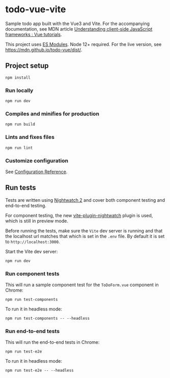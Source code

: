 # todo-vue-vite
Sample todo app built with the Vue3 and Vite. For the accompanying documentation, see MDN article
[Understanding client-side JavaScript frameworks : Vue tutorials](https://wiki.developer.mozilla.org/en-US/docs/Learn/Tools_and_testing/Client-side_JavaScript_frameworks#Vue_tutorials).

This project uses [ES Modules](https://nodejs.org/api/esm.html). Node 12+ required. For the live version, see https://mdn.github.io/todo-vue/dist/.

## Project setup
```
npm install
```

### Run locally
```
npm run dev
```

### Compiles and minifies for production
```
npm run build
```

### Lints and fixes files
```
npm run lint
```

### Customize configuration
See [Configuration Reference](https://vitejs.dev/config/).

## Run tests
Tests are written using [Nightwatch 2](https://v2.nightwatchjs.org/) and cover both component testing and end-to-end testing. 

For component testing, the new [vite-plugin-nightwatch](https://www.npmjs.com/package/vite-plugin-nightwatch) plugin is used, which is still in preview mode.

Before running the tests, make sure the `Vite` dev server is running and that the localhost url matches that which is set in the `.env` file. By default it is set to `http://localhost:3000`.

Start the Vite dev server:
```
npm run dev
```

### Run component tests
This will run a sample component test for the `ToDoForm.vue` component in Chrome:

```
npm run test-components
```

To run it in headless mode:
```
npm run test-components -- --headless
```

### Run end-to-end tests
This will run the end-to-end tests in Chrome:

```
npm run test-e2e
```

To run it in headless mode:
```
npm run test-e2e -- --headless
```
